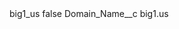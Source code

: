 <?xml version="1.0" encoding="UTF-8"?>
<CustomMetadata xmlns="http://soap.sforce.com/2006/04/metadata" xmlns:xsi="http://www.w3.org/2001/XMLSchema-instance" xmlns:xsd="http://www.w3.org/2001/XMLSchema">
    <label>big1_us</label>
    <protected>false</protected>
    <values>
        <field>Domain_Name__c</field>
        <value xsi:type="xsd:string">big1.us</value>
    </values>
</CustomMetadata>
